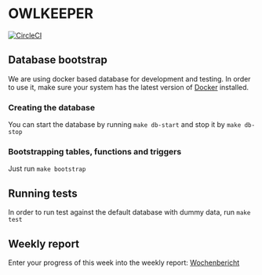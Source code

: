 # OWLKEEPER
[![CircleCI](https://circleci.com/gh/xvzf/owlkeeper/tree/master.svg?style=svg&circle-token=d1cc8d28c19045189e8c4b6fcc112315501d66b0)](https://circleci.com/gh/xvzf/owlkeeper/tree/master)

## Database bootstrap
We are using docker based database for development and testing.
In order to use it, make sure your system has the latest version of [Docker](https://github.com/docker/docker-install#usage) installed.

### Creating the database
You can start the database by running `make db-start` and stop it by `make db-stop`

### Bootstrapping tables, functions and triggers
Just run `make bootstrap`

## Running tests
In order to run test against the default database with dummy data, run `make test`

## Weekly report
Enter your progress of this week into the weekly report: [Wochenbericht](https://docs.google.com/document/d/1oHlltIXvrkkX9O6LjbsHqA3u_J_YYvjZFaDZgHRHFr4/edit?usp=sharing)
